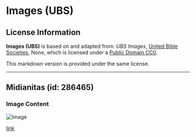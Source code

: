 # Images (UBS)

## License Information

**Images (UBS)** is based on and adapted from: _UBS Images_, [United Bible Societies](https://unitedbiblesocieties.org/), None, which is licensed under a [Public Domain CC0](https://creativecommons.org/public-domain/cc0/).

This markdown version is provided under the same license.



--------------------------------

## Midianitas (id: 286465)

### Image Content

![Image](https://cdn.aquifer.bible/aquifer-content/resources/Media/WEB-0629_midianites.jpg)

[link](https://cdn.aquifer.bible/aquifer-content/resources/Media/WEB-0629_midianites.jpg)


